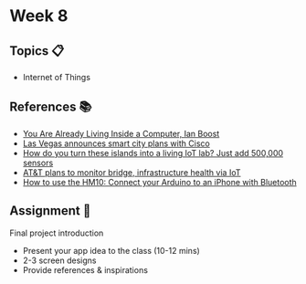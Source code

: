 # Week 8

## Topics 📋

* Internet of Things

## References 📚

* [You Are Already Living Inside a Computer, Ian Boost](https://www.theatlantic.com/technology/archive/2017/09/you-are-already-living-inside-a-computer/539193/)
* [Las Vegas announces smart city plans with Cisco](http://www.zdnet.com/article/las-vegas-announces-smart-city-plans-with-cisco/)
* [How do you turn these islands into a living IoT lab? Just add 500,000 sensors](http://www.zdnet.com/article/how-do-you-turn-these-islands-into-a-living-iot-lab-just-add-500000-sensors/)
* [AT&T plans to monitor bridge, infrastructure health via IoT](http://www.zdnet.com/article/at-t-plans-to-monitor-bridge-infrastructure-health-via-iot/)
* [How to use the HM10: Connect your Arduino to an iPhone with Bluetooth](http://www.hangar42.nl/hm10)

## Assignment 📐

Final project introduction

* Present your app idea to the class (10-12 mins)
* 2-3 screen designs
* Provide references & inspirations
